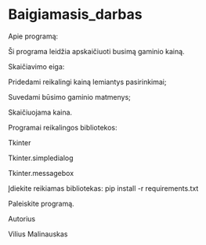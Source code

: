 # Baigiamasis_darbas 

Apie programą:

Ši programa leidžia apskaičiuoti busimą gaminio kainą.



Skaičiavimo eiga:

Pridedami reikalingi kainą lemiantys pasirinkimai;

Suvedami būsimo gaminio matmenys;

Skaičiuojama kaina.


Programai reikalingos bibliotekos:

Tkinter

Tkinter.simpledialog

Tkinter.messagebox


Įdiekite reikiamas bibliotekas: pip install -r requirements.txt

Paleiskite programą.


Autorius

Vilius Malinauskas
